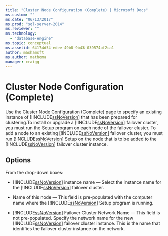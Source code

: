 ```yaml
---
title: "Cluster Node Configuration (Complete) | Microsoft Docs"
ms.custom: ""
ms.date: "06/13/2017"
ms.prod: "sql-server-2014"
ms.reviewer: ""
ms.technology: 
  - "database-engine"
ms.topic: conceptual
ms.assetid: 64174d54-edee-49b8-9b43-039574bf2ca1
author: mashamsft
ms.author: mathoma
manager: craigg
---
```

# Cluster Node Configuration (Complete)
  Use the Cluster Node Configuration (Complete) page to specify an existing instance of [!INCLUDE[ssNoVersion](../../includes/ssnoversion-md.md)] that has been prepared for clustering.To install or upgrade a [!INCLUDE[ssNoVersion](../../includes/ssnoversion-md.md)] failover cluster, you must run the Setup program on each node of the failover cluster. To add a node to an existing [!INCLUDE[ssNoVersion](../../includes/ssnoversion-md.md)] failover cluster, you must run [!INCLUDE[ssNoVersion](../../includes/ssnoversion-md.md)] Setup on the node that is to be added to the [!INCLUDE[ssNoVersion](../../includes/ssnoversion-md.md)] failover cluster instance.  
  
## Options  
 From the drop-down boxes:  
  
-   [!INCLUDE[ssNoVersion](../../includes/ssnoversion-md.md)] instance name — Select the instance name for the [!INCLUDE[ssNoVersion](../../includes/ssnoversion-md.md)] failover cluster.  
  
-   Name of this node — This field is pre-populated with the computer name where the [!INCLUDE[ssNoVersion](../../includes/ssnoversion-md.md)] Setup program is running.  
  
-   [!INCLUDE[ssNoVersion](../../includes/ssnoversion-md.md)] Failover Cluster Network Name — This field is not pre-populated. Specify the network name for the new [!INCLUDE[ssNoVersion](../../includes/ssnoversion-md.md)] failover cluster instance. This is the name that identifies the failover cluster instance on the network.  
  
  
